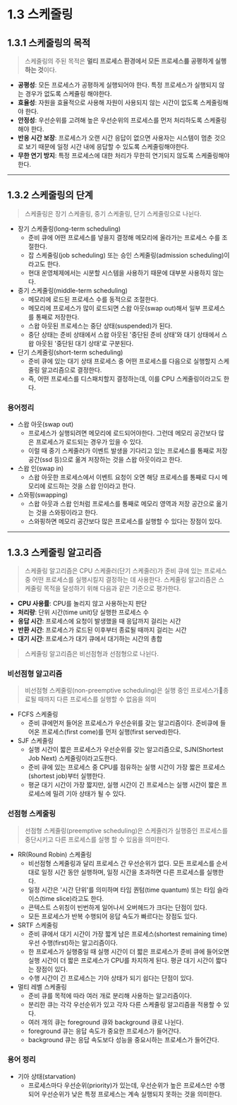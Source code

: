 # 1.3 스케줄링

## 1.3.1 스케줄링의 목적

> 스케줄링의 주된 목적은 **멀티 프로세스 환경에서 모든 프로세스를 공평하게 실행하는 것**이다.

- **공평성**: 모든 프로세스가 공평하게 실행되어야 한다. 특정 프로세스가 실행되지 않는 경우가 없도록 스케쥴링 해야한다.
- **효율성**: 자원을 효율적으로 사용해 자원이 사용되지 않는 시간이 없도록 스케줄링해야 한다.
- **안정성**: 우선순위를 고려해 높은 우선순위의 프로세스를 먼저 처리하도록 스케줄링해야 한다.
- **반응 시간 보장**: 프로세스가 오랜 시간 응답이 없으면 사용자는 시스템이 멈춘 것으로 보기 때문에 일정 시간 내에 응답할 수 있도록 스케줄링해야한다.
- **무한 연기 방지**: 특정 프로세스에 대한 처리가 무한히 연기되지 않도록 스케줄링해야 한다.
---
## 1.3.2 스케줄링의 단계

> 스케줄링은 장기 스케줄링, 중기 스케줄링, 단기 스케줄링으로 나뉜다.

- 장기 스케줄링(long-term scheduling)
    - 준비 큐에 어떤 프로세스를 넣을지 결정해 메모리에 올라가는 프로세스 수를 조절한다.
    - 잡 스케줄링(job scheduling) 또는 승인 스케줄링(admission scheduling)이라고도 한다.
    - 현대 운영체제에서는 시분할 시스템을 사용하기 때문에 대부분 사용하지 않는다.
- 중기 스케줄링(middle-term scheduling)
    - 메모리에 로드된 프로세스 수를 동적으로 조절한다.
    - 메모리에 프로세스가 많이 로드되면 스왑 아웃(swap out)해서 일부 프로세스를 통째로 저장한다.
    - 스왑 아웃된 프로세스는 중단 상태(suspended)가 된다.
    - 중단 상태는 준비 상태에서 스왑 아웃된 '중단된 준비 상태'와 대기 상태에서 스왑 아웃된 '중단된 대기 상태'로 구분된다.
- 단기 스케줄링(short-term scheduling)
    - 준비 큐에 있는 대기 상태 프로세스 중 어떤 프로세스를 다음으로 실행할지 스케줄링 알고리즘으로 결정한다.
    - 즉, 어떤 프로세스를 디스패치할지 결정하는데, 이를 CPU 스케줄링이라고도 한다.

### 용어정리
- 스왑 아웃(swap out)
    - 프로세스가 실행되려면 메모리에 로드되어야한다. 그런데 메모리 공간보다 많은 프로세스가 로드되는 경우가 있을 수 있다.
    - 이럴 때 중기 스케줄러가 이벤트 발생을 기다리고 있는 프로세스를 통째로 저장 공간(ssd 등)으로 옮겨 저장하는 것을 스왑 아웃이라고 한다.
- 스왑 인(swap in)
    - 스왑 아웃한 프로세스에서 이벤트 요청이 오면 해당 프로세스를 통째로 다시 메모리에 로드하는 것을 스왑 인이라고 한다.
- 스와핑(swapping)
    - 스왑 아웃과 스왑 인처럼 프로세스를 통째로 메모리 영역과 저장 공간으로 옮기는 것을 스와핑이라고 한다.
    - 스와핑하면 메모리 공간보다 많은 프로세스를 실행할 수 있다는 장점이 있다.
---
## 1.3.3 스케줄링 알고리즘

> 스케줄링 알고리즘은 CPU 스케줄러(단기 스케줄러)가 준비 큐에 있는 프로세스 중 어떤 프로세스를 실행시킬지 결정하는 데 사용한다. 스케줄링 알고리즘은 스케줄링 목적을 달성하기 위해 다음과 같은 기준으로 평가한다.

- **CPU 사용률**: CPU를 놀리지 않고 사용하는지 판단
- **처리량**: 단위 시간(time unit)당 실행한 프로세스 수
- **응답 시간**: 프로세스에 요청이 발생했을 때 응답까지 걸리는 시간
- **반환 시간**: 프로세스가 로드된 이후부터 종료될 때까지 걸리는 시간
- **대기 시간**: 프로세스가 대기 큐에서 대기하는 시간의 총합


> 스케줄링 알고리즘은 비선점형과 선점형으로 나뉜다.

### 비선점형 알고리즘
> 비선점형 스케줄링(non-preemptive scheduling)은 실행 중인 프로세스가종료될 때까지 다른 프로세스를 실행할 수 없음을 의미

- FCFS 스케줄링
    - 준비 큐에먼저 들어온 프로세스가 우선순위를 갖는 알고리즘이다. 준비큐에 들어온 프로세스(first come)를 먼저 실행(first served)한다.
- SJF 스케줄링
    - 실행 시간이 짧은 프로세스가 우선순위를 갖는 알고리즘으로, SJN(Shortest Job Next) 스케줄링이라고도한다.
    - 준비 큐에 있는 프로세스 중 CPU를 점유하는 실행 시간이 가장 짧은 프로세스(shortest job)부터 실행한다.
    - 평균 대기 시간이 가장 짧지만, 실행 시간이 긴 프로세스는 실행 시간이 짧은 프로세스에 밀려 기아 상태가 될 수 있다.

### 선점형 스케줄링
> 선점형 스케줄링(preemptive scheduling)은 스케줄러가 실행중인 프로세스를 중단시키고 다른 프로세스를 실행 할 수 있음을 의미한다.

- RR(Round Robin) 스케줄링
    - 비선점형 스케줄링과 달리 프로세스 간 우선순위가 없다. 모든 프로세스를 순서대로 일정 시간 동안 실행하며, 일정 시간을 초과하면 다른 프로세스를 실행한다.
    - 일정 시간은 '시간 단위'를 의미하며 타임 퀀텀(time quantum) 또는 타임 슬라이스(time slice)라고도 한다.
    - 콘텍스트 스위칭이 빈번하게 일어나서 오버헤드가 크다는 단점이 있다.
    - 모든 프로세스가 반복 수행되어 응답 속도가 빠르다는 장점도 있다.
- SRTF 스케줄링
    - 준비 큐에서 대기 시간이 가장 짧게 남은 프로세스(shortest remaining time) 우선 수행(first)하는 알고리즘이다.
    - 한 프로세스가 실행중일 때 실행 시간이 더 짧은 프로세스가 준비 큐에 들어오면 실행 시간이 더 짧은 프로세스가 CPU를 차지하게 된다. 평균 대기 시간이 짧다는 장점이 있다.
    - 수행 시간이 긴 프로세스는 기아 상태가 되기 쉽다는 단점이 있다.
- 멀티 레벨 스케줄링
    - 준비 큐를 목적에 따라 여러 개로 분리해 사용하는 알고리즘이다.
    - 분리한 큐는 각각 우선순위가 있고 각자 다른 스케줄링 알고리즘을 적용할 수 있다.
    - 여러 개의 큐는 foreground 큐와 background 큐로 나뉜다.
    - foreground 큐는 응답 속도가 중요한 프로세스가 들어간다.
    - background 큐는 응답 속도보다 성능을 중요시하는 프로세스가 들어간다.



### 용어 정리
- 기아 상태(starvation)
    - 프로세스마다 우선순위(priority)가 있는데, 우선순위가 높은 프로세스만 수행되어 우선순위가 낮은 특정 프로세스는 계속 실행되지 못하는 것을 의미한다.
